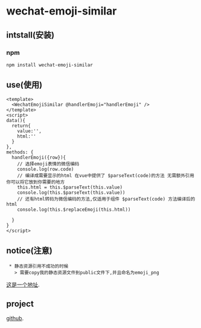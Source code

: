 # wechat-emoji-similar

## intstall(安装)

### npm

```
npm install wechat-emoji-similar
```

## use(使用)

```vue
<template>
  <WechatEmojiSimilar @handlerEmoji="handlerEmoji" />
</template>
<script>
data(){
  return{
    value:'',
    html:''
  }
},
methods: {
  handlerEmoji({row}){
    // 选择emoji表情的微信编码
    console.log(row.code)
    // 编译成需要显示的html 在vue中提供了 $parseText(code)的方法 无需额外引用 你可以将它放到你需要的地方
    this.html = this.$parseText(this.value)
    console.log(this.$parseText(this.value))
    // 还有html转码为微信编码的方法,仅适用于组件 $parseText(code) 方法编译后的html
    console.log(this.$replaceEmoji(this.html))

  }
}
</script>
```

## notice(注意)

```
 * 静态资源引用不成功的时候
   > 需要copy我的静态资源文件到public文件下,并且命名为emoji_png
```

[这是一个地址](https://github.com/gejunhao/wechat-emoji-similar.git).

## project

[github](https://github.com/gejunhao/wechat-emoji-similar.git).

<!-- ### Customize configuration -->

<!-- See [Configuration Reference](https://cli.vuejs.org/config/). -->
